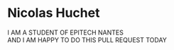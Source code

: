 <H1>Nicolas Huchet</H1>

I AM A STUDENT OF EPITECH NANTES<br>
AND I AM HAPPY TO DO THIS PULL REQUEST TODAY
